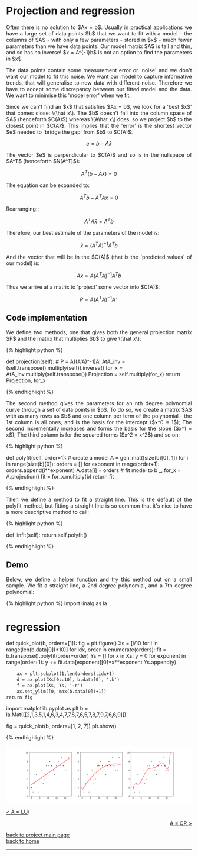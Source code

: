 # Projection and regression
<div style="text-align: justify">
<p>Often there is no solution to $Ax = b$. Usually in practical applications we
have a large set of data points $b$ that we want to fit with a model - the
columns of $A$ - with only a few parameters - stored in $x$ - much fewer
parameters than we have data points. Our model matrix $A$ is tall and thin, and
so has no inverse! $x = A^{-1}b$ is not an option to find the parameters in
$x$.</p>

<p>The data points contain some measurement error or 'noise' and we don't want
our model to fit this noise. We want our model to capture informative trends,
that will generalise to new data with different noise. Therefore we have to
accept some discrepancy between our fitted model and the data. We want to
minimise this 'model error' when we fit.</p>

<p>Since we can't find an $x$ that satisfies $Ax = b$, we look for a 'best $x$'
that comes close: \(\hat x\). The $b$ doesn't fall into the column space of $A$
(henceforth $C(A)$) whereas \(A\hat x\) does, so we project $b$ to the closest
point in $C(A)$. This implies that the 'error' is the shortest vector $e$
needed to 'bridge the gap' from $b$ to $C(A)$:</p>
</div>

$$
e = b - A\hat x
$$

<div style="text-align: justify">
<p>The vector $e$ is perpendicular to $C(A)$ and so is in the nullspace of
$A^T$ (henceforth $N(A^T)$):</p>
</div>

$$
A^T(b - A\hat x) = 0
$$

<div style="text-align: justify">
<p>The equation can be expanded to:</p>
</div>

$$
A^Tb - A^TA\hat x = 0
$$


<div style="text-align: justify">
<p>Rearranging::</p>
</div>

$$
A^TA\hat x = A^Tb
$$

<div style="text-align: justify">
<p>Therefore, our best estimate of the parameters of the model is:</p>
</div>

$$
\hat x = (A^TA)^{-1}A^Tb
$$

<div style="text-align: justify">
<p>And the vector that will be in the $C(A)$ (that is the 'predicted values' of
our model) is:</p>
</div>

$$
A\hat x = A(A^TA)^{-1}A^Tb
$$

<div style="text-align: justify">
<p>Thus we arrive at a matrix to 'project' some vector into $C(A)$:</p>
</div>

$$
P = A(A^TA)^{-1}A^T
$$

## Code implementation

<div style="text-align: justify">
<p>We define two methods, one that gives both the general projection matrix $P$
and the matrix that multiplies $b$ to give \(\hat x\):</p>
</div>

{% highlight python %}

def projection(self):
    # P = A((A'A)^-1)A'
    AtA_inv = (self.transpose().multiply(self)).inverse()
    for_x = AtA_inv.multiply(self.transpose())
    Projection = self.multiply(for_x)
    return Projection, for_x

{% endhighlight %}

<div style="text-align: justify">
<p>The second method gives the parameters for an nth degree polynomial curve
through a set of data points in $b$. To do so, we create a matrix $A$ with as
many rows as $b$ and one column per term of the polynomial - the 1st column is
all ones, and is the basis for the intercept ($x^0 = 1$); The second
incrementally increases and forms the basis for the slope ($x^1 = x$); The
third column is for the squared terms ($x^2 = x^2$) and so on:</p>
</div>

{% highlight python %}

def polyfit(self, order=1):
    # create a model
    A = gen_mat([size(b)[0], 1])
    for i in range(size(b)[0]):
        orders = []
        for exponent in range(order+1):
            orders.append(i**exponent)
        A.data[i] = orders
    # fit model to b
    _, for_x = A.projection()
    fit = for_x.multiply(b)
    return fit

{% endhighlight %}

<div style="text-align: justify">
<p>Then we define a method to fit a straight line. This is the default of the
polyfit method, but fitting a straight line is so common that it's nice to have
a more descriptive method to call:</p>
</div>
{% highlight python %}

def linfit(self):
    return self.polyfit()

{% endhighlight %}

## Demo
<div style="text-align: justify">
<p>Below, we define a helper function and try this method out on a small
sample. We fit a straight line, a 2nd degree polynomial, and a 7th degree
polynomial:</p>
</div>

{% highlight python %}
import linalg as la

# regression
def quick_plot(b, orders=[1]):
    fig = plt.figure()
    Xs = [i/10 for i in range(len(b.data[0])*10)]
    for idx, order in enumerate(orders):
        fit = b.transpose().polyfit(order=order)
        Ys = []
        for x in Xs:
            y = 0
            for exponent in range(order+1):
                y += fit.data[exponent][0]*x**exponent
            Ys.append(y)

        ax = plt.subplot(1,len(orders),idx+1)
        d = ax.plot(Xs[0::10], b.data[0], '.k')
        f = ax.plot(Xs, Ys, '-r')
        ax.set_ylim([0, max(b.data[0])+1])
    return fig

import matplotlib.pyplot as plt
b = la.Mat([[2,1,3,5,1,4,6,3,4,7,7,8,7,6,5,7,8,7,9,7,6,6,9]])

fig = quick_plot(b, orders=[1, 2, 7])
plt.show()

{% endhighlight %}

![regression plot](./images/regression.png)

[< A = LU](./lu_factorisation.md)\

<div style="text-align: right">
<a href="https://matt-a-bennett.github.io/numpy_from_scratch/qr_factorisation.html">A = QR ></a>
</div>

[back to project main page](./numpy_from_scratch.md)\
[back to home](../index.md)

---
<script src="https://utteranc.es/client.js"
        repo="Matt-A-Bennett/Matt-A-Bennett.github.io"
        issue-term="https://matt-a-bennett.github.io/numpy_from_scratch/projection_least_squares_linfit.html"
        theme="github-light"
        crossorigin="anonymous"
        async>
</script>


